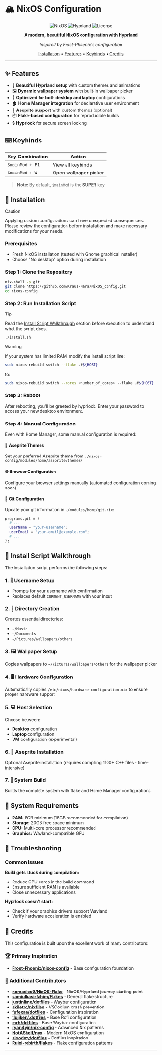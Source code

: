 # 🏔️ NixOS Configuration

<div align="center">

![NixOS](https://img.shields.io/badge/NixOS-5277C3?style=for-the-badge&logo=nixos&logoColor=white)
![Hyprland](https://img.shields.io/badge/Hyprland-00D9FF?style=for-the-badge&logo=wayland&logoColor=white)
![License](https://img.shields.io/badge/License-MIT-blue?style=for-the-badge)

**A modern, beautiful NixOS configuration with Hyprland**

*Inspired by Frost-Phoenix's configuration*

[Installation](#-installation) •
[Features](#-features) •
[Keybinds](#-keybinds) •
[Credits](#-credits)

</div>

---

## ✨ Features

- 🎨 **Beautiful Hyprland setup** with custom themes and animations
- 🖼️ **Dynamic wallpaper system** with built-in wallpaper picker
- 🎯 **Optimized for both desktop and laptop** configurations
- 🏠 **Home Manager integration** for declarative user environment
- 🎨 **Aseprite support** with custom themes (optional)
- 📦 **Flake-based configuration** for reproducible builds
- 🔒 **Hyprlock** for secure screen locking

## ⌨️ Keybinds

| Key Combination | Action |
|---|---|
| `$mainMod + F1` | View all keybinds |
| `$mainMod + W` | Open wallpaper picker |

> **Note:** By default, `$mainMod` is the **SUPER** key

## 🚀 Installation

> [!CAUTION]
> Applying custom configurations can have unexpected consequences. Please review the configuration before installation and make necessary modifications for your needs.

### Prerequisites

- Fresh NixOS installation (tested with Gnome graphical installer)
- Choose "No desktop" option during installation

### Step 1: Clone the Repository

```bash
nix-shell -p git
git clone https://github.com/Kraus-Mara/NixOS_config.git
cd nixos-config
```

### Step 2: Run Installation Script

> [!TIP]
> Read the [Install Script Walkthrough](#install-script-walkthrough) section before execution to understand what the script does.

```bash
./install.sh
```

> [!WARNING]
> If your system has limited RAM, modify the install script line:
> ```bash
> sudo nixos-rebuild switch --flake .#${HOST}
> ```
> to:
> ```bash
> sudo nixos-rebuild switch --cores <number_of_cores> --flake .#${HOST}
> ```

### Step 3: Reboot

After rebooting, you'll be greeted by hyprlock. Enter your password to access your new desktop environment.

### Step 4: Manual Configuration

Even with Home Manager, some manual configuration is required:

#### 🎨 Aseprite Themes
Set your preferred Aseprite theme from `./nixos-config/modules/home/aseprite/themes/`

#### 🌐 Browser Configuration
Configure your browser settings manually (automated configuration coming soon)

#### 📧 Git Configuration
Update your git information in `./modules/home/git.nix`:

```nix
programs.git = {
  # ...
  userName = "your-username";
  userEmail = "your-email@example.com";
  # ...
};
```

## 🔧 Install Script Walkthrough

The installation script performs the following steps:

### 1. 👤 Username Setup
- Prompts for your username with confirmation
- Replaces default `CURRENT_USERNAME` with your input

### 2. 📁 Directory Creation
Creates essential directories:
- `~/Music`
- `~/Documents`
- `~/Pictures/wallpapers/others`

### 3. 🖼️ Wallpaper Setup
Copies wallpapers to `~/Pictures/wallpapers/others` for the wallpaper picker

### 4. 🖥️ Hardware Configuration
Automatically copies `/etc/nixos/hardware-configuration.nix` to ensure proper hardware support

### 5. 💻 Host Selection
Choose between:
- **Desktop** configuration
- **Laptop** configuration
- **VM** configuration (experimental)

### 6. 🎨 Aseprite Installation
Optional Aseprite installation (requires compiling 1100+ C++ files - time-intensive)

### 7. 🔨 System Build
Builds the complete system with flake and Home Manager configurations

## 🎯 System Requirements

- **RAM:** 8GB minimum (16GB recommended for compilation)
- **Storage:** 20GB free space minimum
- **CPU:** Multi-core processor recommended
- **Graphics:** Wayland-compatible GPU

## 🐛 Troubleshooting

### Common Issues

**Build gets stuck during compilation:**
- Reduce CPU cores in the build command
- Ensure sufficient RAM is available
- Close unnecessary applications

**Hyprlock doesn't start:**
- Check if your graphics drivers support Wayland
- Verify hardware acceleration is enabled

## 👥 Credits

This configuration is built upon the excellent work of many contributors:

### 🏆 Primary Inspiration
- **[Frost-Phoenix/nixos-config](https://github.com/Frost-Phoenix/nixos-config)** - Base configuration foundation

### 🌟 Additional Contributors
- **[nomadics9/NixOS-Flake](https://github.com/nomadics9/NixOS-Flake)** - NixOS/Hyprland journey starting point
- **[samiulbasirfahim/Flakes](https://github.com/samiulbasirfahim/Flakes)** - General flake structure
- **[justinlime/dotfiles](https://github.com/justinlime/dotfiles)** - Waybar configuration
- **[skiletro/nixfiles](https://github.com/skiletro/nixfiles)** - VSCodium crash prevention
- **[fufexan/dotfiles](https://github.com/fufexan/dotfiles)** - Configuration inspiration
- **[tluijken/.dotfiles](https://github.com/tluijken/.dotfiles)** - Base Rofi configuration
- **[mrh/dotfiles](https://github.com/mrh/dotfiles)** - Base Waybar configuration
- **[ryan4yin/nix-config](https://github.com/ryan4yin/nix-config)** - Advanced Nix patterns
- **[NotAShelf/nyx](https://github.com/NotAShelf/nyx)** - Modern NixOS configuration
- **[sioodmy/dotfiles](https://github.com/sioodmy/dotfiles)** - Dotfiles inspiration
- **[Ruixi-rebirth/flakes](https://github.com/Ruixi-rebirth/flakes)** - Flake configuration patterns

---


</div>
